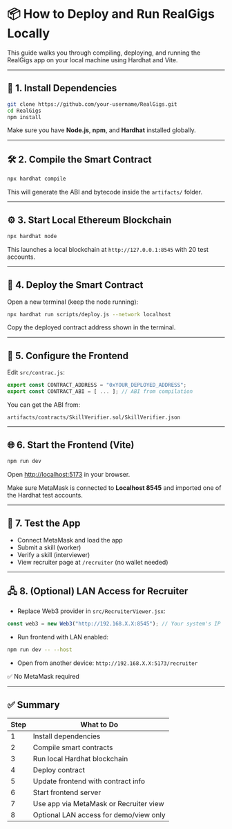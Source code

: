 # 📦 How to Deploy and Run RealGigs Locally

This guide walks you through compiling, deploying, and running the RealGigs app on your local machine using Hardhat and Vite.

---

## 🧱 1. Install Dependencies

```bash
git clone https://github.com/your-username/RealGigs.git
cd RealGigs
npm install
```

Make sure you have **Node.js**, **npm**, and **Hardhat** installed globally.

---

## 🛠 2. Compile the Smart Contract

```bash
npx hardhat compile
```

This will generate the ABI and bytecode inside the `artifacts/` folder.

---

## ⚙️ 3. Start Local Ethereum Blockchain

```bash
npx hardhat node
```

This launches a local blockchain at `http://127.0.0.1:8545` with 20 test accounts.

---

## 🚀 4. Deploy the Smart Contract

Open a new terminal (keep the node running):

```bash
npx hardhat run scripts/deploy.js --network localhost
```

Copy the deployed contract address shown in the terminal.

---

## 🔧 5. Configure the Frontend

Edit `src/contrac.js`:

```js
export const CONTRACT_ADDRESS = "0xYOUR_DEPLOYED_ADDRESS";
export const CONTRACT_ABI = [ ... ]; // ABI from compilation
```

You can get the ABI from:
```
artifacts/contracts/SkillVerifier.sol/SkillVerifier.json
```

---

## 🌐 6. Start the Frontend (Vite)

```bash
npm run dev
```

Open [http://localhost:5173](http://localhost:5173) in your browser.

Make sure MetaMask is connected to **Localhost 8545** and imported one of the Hardhat test accounts.

---

## 🧪 7. Test the App

- Connect MetaMask and load the app
- Submit a skill (worker)
- Verify a skill (interviewer)
- View recruiter page at `/recruiter` (no wallet needed)

---

## 🖧 8. (Optional) LAN Access for Recruiter

- Replace Web3 provider in `src/RecruiterViewer.jsx`:

```js
const web3 = new Web3("http://192.168.X.X:8545"); // Your system's IP
```

- Run frontend with LAN enabled:

```bash
npm run dev -- --host
```

- Open from another device: `http://192.168.X.X:5173/recruiter`

✅ No MetaMask required

---

## ✅ Summary

| Step | What to Do                            |
|------|----------------------------------------|
| 1    | Install dependencies                   |
| 2    | Compile smart contracts                |
| 3    | Run local Hardhat blockchain           |
| 4    | Deploy contract                        |
| 5    | Update frontend with contract info     |
| 6    | Start frontend server                  |
| 7    | Use app via MetaMask or Recruiter view |
| 8    | Optional LAN access for demo/view only |